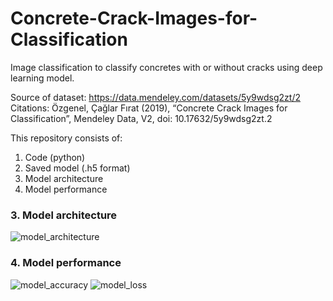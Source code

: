 # Concrete-Crack-Images-for-Classification
Image classification to classify concretes with or without cracks using deep learning model.

Source of dataset: https://data.mendeley.com/datasets/5y9wdsg2zt/2
Citations: Özgenel, Çağlar Fırat (2019), “Concrete Crack Images for Classification”, Mendeley Data, V2, doi: 10.17632/5y9wdsg2zt.2

This repository consists of:
1. Code (python)
2. Saved model (.h5 format)
3. Model architecture
4. Model performance

### 3. Model architecture
![model_architecture](https://github.com/itsainer/Concrete-Crack-Images-for-Classification/assets/106145330/d3b8137b-b32e-4578-a8bc-0303e0fd8c55)

### 4. Model performance
![model_accuracy](https://github.com/itsainer/Concrete-Crack-Images-for-Classification/assets/106145330/eec026d8-a3ee-4e05-8e0b-34524d063e5c)
![model_loss](https://github.com/itsainer/Concrete-Crack-Images-for-Classification/assets/106145330/1f6efd6d-29e9-4db1-9cea-b632ec19f572)
